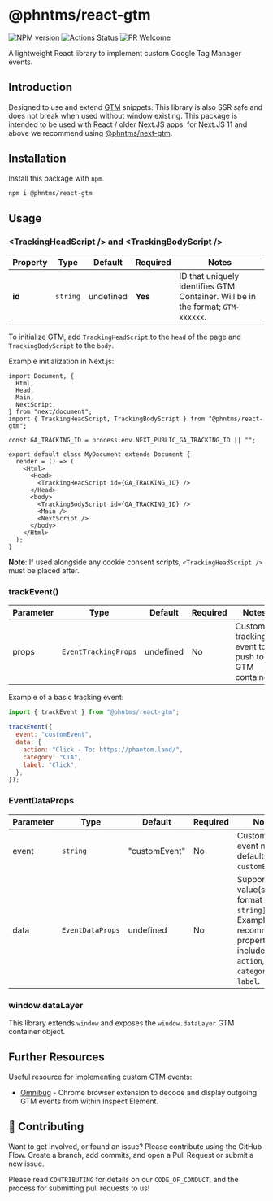 # @phntms/react-gtm

[![NPM version][npm-image]][npm-url]
[![Actions Status][ci-image]][ci-url]
[![PR Welcome][npm-downloads-image]][npm-downloads-url]

A lightweight React library to implement custom Google Tag Manager events.

## Introduction

Designed to use and extend [GTM](https://developers.google.com/tag-manager/quickstart) snippets. This library is also SSR safe and does not break when used without window existing. This package is intended to be used with React / older Next.JS apps, for Next.JS 11 and above we recommend using [@phntms/next-gtm](https://www.npmjs.com/package/@phntms/next-gtm).

## Installation

Install this package with `npm`.

```bash
npm i @phntms/react-gtm
```

## Usage

### &lt;TrackingHeadScript /> and &lt;TrackingBodyScript />

| Property | Type     | Default   | Required | Notes                                                                           |
| -------- | -------- | --------- | -------- | ------------------------------------------------------------------------------- |
| **id**   | `string` | undefined | **Yes**  | ID that uniquely identifies GTM Container. Will be in the format; `GTM-xxxxxx`. |

To initialize GTM, add `TrackingHeadScript` to the `head` of the page and `TrackingBodyScript` to the `body`.

Example initialization in Next.js:

```JSX
import Document, {
  Html,
  Head,
  Main,
  NextScript,
} from "next/document";
import { TrackingHeadScript, TrackingBodyScript } from "@phntms/react-gtm";

const GA_TRACKING_ID = process.env.NEXT_PUBLIC_GA_TRACKING_ID || "";

export default class MyDocument extends Document {
  render = () => (
    <Html>
      <Head>
        <TrackingHeadScript id={GA_TRACKING_ID} />
      </Head>
      <body>
        <TrackingBodyScript id={GA_TRACKING_ID} />
        <Main />
        <NextScript />
      </body>
    </Html>
  );
}
```

**Note**: If used alongside any cookie consent scripts, `<TrackingHeadScript />` must be placed after.

### trackEvent()

| Parameter | Type                 | Default   | Required | Notes                                           |
| --------- | -------------------- | --------- | -------- | ----------------------------------------------- |
| props     | `EventTrackingProps` | undefined | No       | Custom tracking event to push to GTM container. |

Example of a basic tracking event:

```javascript
import { trackEvent } from "@phntms/react-gtm";

trackEvent({
  event: "customEvent",
  data: {
    action: "Click - To: https://phantom.land/",
    category: "CTA",
    label: "Click",
  },
});
```

### EventDataProps

| Parameter | Type             | Default       | Required | Notes                                                                                                                                     |
| --------- | ---------------- | ------------- | -------- | ----------------------------------------------------------------------------------------------------------------------------------------- |
| event     | `string`         | "customEvent" | No       | Custom GTM event name, defaults to `customEvent`.                                                                                         |
| data      | `EventDataProps` | undefined     | No       | Supports any value(s) in the format `[key: string]: any`. Example of recommended properties to include; `action`, `category` and `label`. |

### window.dataLayer

This library extends `window` and exposes the `window.dataLayer` GTM container object.

## Further Resources

Useful resource for implementing custom GTM events:

- [Omnibug](https://chrome.google.com/webstore/detail/omnibug/bknpehncffejahipecakbfkomebjmokl?hl=en) - Chrome browser extension to decode and display outgoing GTM events from within Inspect Element.

## 🍰 Contributing

Want to get involved, or found an issue? Please contribute using the GitHub Flow. Create a branch, add commits, and open a Pull Request or submit a new issue.

Please read `CONTRIBUTING` for details on our `CODE_OF_CONDUCT`, and the process for submitting pull requests to us!

[npm-image]: https://img.shields.io/npm/v/@phntms/react-gtm.svg?style=flat-square&logo=react
[npm-url]: https://npmjs.org/package/@phntms/react-gtm
[npm-downloads-image]: https://img.shields.io/npm/dm/@phntms/react-gtm.svg
[npm-downloads-url]: https://npmcharts.com/compare/@phntms/react-gtm?minimal=true
[ci-image]: https://github.com/phantomstudios/gtm/workflows/Test/badge.svg
[ci-url]: https://github.com/phantomstudios/gtm/actions
